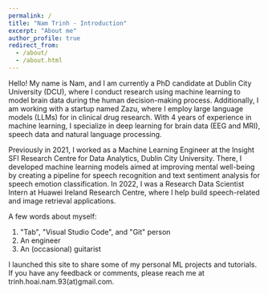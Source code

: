```yaml
---
permalink: /
title: "Nam Trinh - Introduction"
excerpt: "About me"
author_profile: true
redirect_from:
  - /about/
  - /about.html
---
```


Hello! My name is Nam, and I am currently a PhD candidate at Dublin City University (DCU), where I conduct research using machine learning to model brain data during the human decision-making process. Additionally, I am working with a startup named Zazu, where I employ large language models (LLMs) for in clinical drug research. With 4 years of experience in machine learning, I specialize in deep learning for brain data (EEG and MRI), speech data and natural language processing.

Previously in 2021, I worked as a Machine Learning Engineer at the Insight SFI Research Centre for Data Analytics, Dublin City University. There, I developed machine learning models aimed at improving mental well-being by creating a pipeline for speech recognition and text sentiment analysis for speech emotion classification. In 2022, I was a Research Data Scientist Intern at Huawei Ireland Research Centre, where I help build speech-related and image retrieval applications.

A few words about myself:

1. "Tab", "Visual Studio Code", and "Git" person
2. An engineer
3. An (occasional) guitarist

I launched this site to share some of my personal ML projects and tutorials. If you have any feedback or comments, please reach me at trinh.hoai.nam.93(at)gmail.com.
